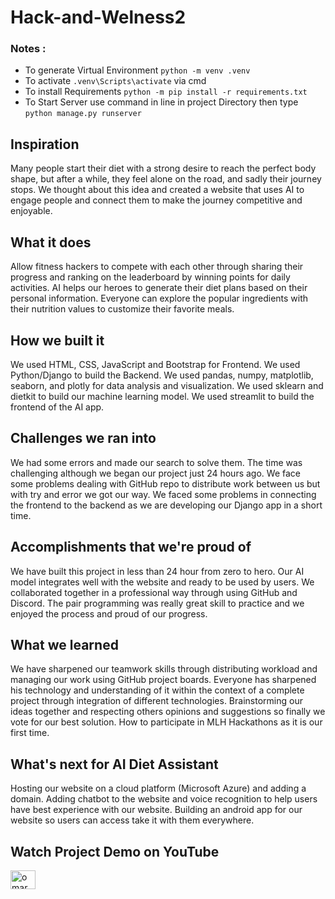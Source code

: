 # Hack-and-Welness2
### Notes :
- To generate Virtual Environment `python -m venv .venv`
- To activate `.venv\Scripts\activate` via cmd
- To install Requirements `python -m pip install -r requirements.txt`
- To Start Server use command in line in project Directory then type `python manage.py runserver`

## Inspiration
Many people start their diet with a strong desire to reach the perfect body shape, but after a while, they feel alone on the road, and sadly their journey stops. We thought about this idea and created a website that uses AI to engage people and connect them to make the journey competitive and enjoyable.

## What it does
Allow fitness hackers to compete with each other through sharing their progress and ranking on the leaderboard by winning points for daily activities. AI helps our heroes to generate their diet plans based on their personal information.
Everyone can explore the popular ingredients with their nutrition values to customize their favorite meals. 

## How we built it
We used HTML, CSS, JavaScript and Bootstrap for Frontend.
We used Python/Django to build the Backend.
We used pandas, numpy, matplotlib, seaborn, and plotly for data analysis and visualization.
We used sklearn and dietkit to build our machine learning model. 
We used streamlit to build the frontend of the AI app.

## Challenges we ran into
We had some errors and made our search to solve them. 
The time was challenging although we began our project just 24 hours ago.
We face some problems dealing with GitHub repo to distribute work between us but with try and error we got our way.
We faced some problems in connecting the frontend to the backend as we are developing our Django app in a short time.

## Accomplishments that we're proud of
We have built this project in less than 24 hour from zero to hero.
Our AI model integrates well with the website and ready to be used by users.
We collaborated together in a professional way through using GitHub and Discord.
The pair programming was really great skill to practice and we enjoyed the process and proud of our progress.
## What we learned
We have sharpened our teamwork skills through distributing workload and managing our work using GitHub project boards.
Everyone has sharpened his technology and understanding of it within the context of a complete project through integration of different technologies.
Brainstorming our ideas together and respecting others opinions and suggestions so finally we vote for our best solution.
How to participate in MLH Hackathons as it is our first time.

## What's next for AI Diet Assistant
Hosting our website on a cloud platform (Microsoft Azure) and adding a domain.
Adding chatbot to the website and voice recognition to help users have best experience with our website.
Building an android app for our website so users can access take it with them everywhere.

## Watch Project Demo on YouTube
<a href="https://www.youtube.com/watch?v=8VLuWPURS78" target="blank"><img align="center" src="https://raw.githubusercontent.com/rahuldkjain/github-profile-readme-generator/master/src/images/icons/Social/youtube.svg" alt="omar elsherif" height="30" width="40" /></a>

